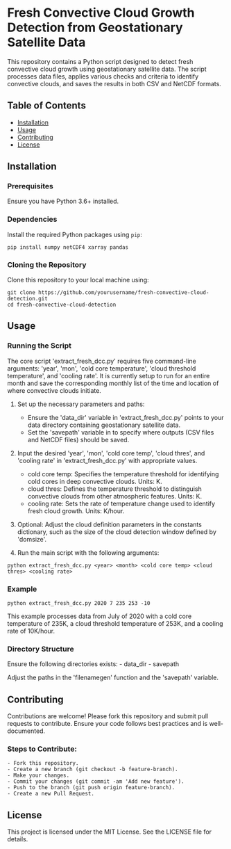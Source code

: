 # Fresh Convective Cloud Growth Detection from Geostationary Satellite Data

This repository contains a Python script designed to detect fresh convective cloud growth using geostationary satellite data. The script processes data files, applies various checks and criteria to identify convective clouds, and saves the results in both CSV and NetCDF formats.

## Table of Contents

- [Installation](#installation)
- [Usage](#usage)
- [Contributing](#contributing)
- [License](#license)

## Installation

### Prerequisites

Ensure you have Python 3.6+ installed.

### Dependencies

Install the required Python packages using `pip`:

```
pip install numpy netCDF4 xarray pandas
```

### Cloning the Repository

Clone this repository to your local machine using:

```
git clone https://github.com/yourusername/fresh-convective-cloud-detection.git
cd fresh-convective-cloud-detection
```

## Usage

### Running the Script

The core script 'extract_fresh_dcc.py' requires five command-line arguments: 'year', 'mon', 'cold core temperature', 'cloud threshold temperature', and 'cooling rate'. It is currently setup to run for an entire month and save the corresponding monthly list of the time and location of where convective clouds initiate.

1. Set up the necessary parameters and paths:
    - Ensure the 'data_dir' variable in 'extract_fresh_dcc.py' points to your data directory containing geostationary satellite data.
    - Set the 'savepath' variable in to specify where outputs (CSV files and NetCDF files) should be saved.

2. Input the desired 'year', 'mon', 'cold core temp', 'cloud thres', and 'cooling rate' in 'extract_fresh_dcc.py' with appropriate values.
    - cold core temp: Specifies the temperature threshold for identifying cold cores in deep convective clouds. Units: K.
    - cloud thres: Defines the temperature threshold to distinguish convective clouds from other atmospheric features. Units: K.
    - cooling rate: Sets the rate of temperature change used to identify fresh cloud growth. Units: K/hour.

3. Optional: Adjust the cloud definition parameters in the constants dictionary, such as the size of the cloud detection window defined by 'domsize'. 

4. Run the main script with the following arguments:

```
python extract_fresh_dcc.py <year> <month> <cold core temp> <cloud thres> <cooling rate>
```

### Example

```
python extract_fresh_dcc.py 2020 7 235 253 -10
```

This example processes data from July of 2020 with a cold core temperature of 235K, a cloud threshold temperature of 253K, and a cooling rate of 10K/hour.

### Directory Structure

Ensure the following directories exists:
    - data_dir
    - savepath

Adjust the paths in the 'filenamegen' function and the 'savepath' variable.

## Contributing

Contributions are welcome! Please fork this repository and submit pull requests to contribute. Ensure your code follows best practices and is well-documented.

### Steps to Contribute:
    - Fork this repository.
    - Create a new branch (git checkout -b feature-branch).
    - Make your changes.
    - Commit your changes (git commit -am 'Add new feature').
    - Push to the branch (git push origin feature-branch).
    - Create a new Pull Request.

## License

This project is licensed under the MIT License. See the LICENSE file for details.

